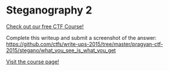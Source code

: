 # Steganography 2

[Check out our free CTF Course!](https://academy.hoppersroppers.org/mod/page/view.php?id=583)

Complete this writeup and submit a screenshot of the answer: <https://github.com/ctfs/write-ups-2015/tree/master/pragyan-ctf-2015/stegano/what_you_see_is_what_you_get> 


[Visit the course page!](https://academy.hoppersroppers.org/mod/assign/view.php?id=583)
